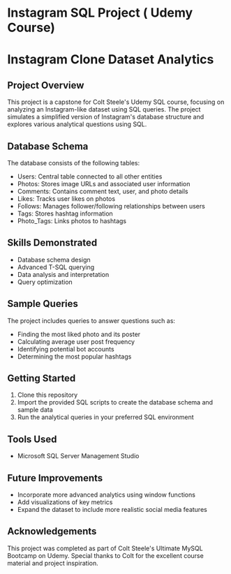 # Instagram SQL Project ( Udemy Course)
 
# Instagram Clone Dataset Analytics

## Project Overview

This project is a capstone for Colt Steele's Udemy SQL course, focusing on analyzing an Instagram-like dataset using SQL queries. The project simulates a simplified version of Instagram's database structure and explores various analytical questions using SQL.

## Database Schema

The database consists of the following tables:

- Users: Central table connected to all other entities
- Photos: Stores image URLs and associated user information
- Comments: Contains comment text, user, and photo details  
- Likes: Tracks user likes on photos
- Follows: Manages follower/following relationships between users
- Tags: Stores hashtag information
- Photo_Tags: Links photos to hashtags

## Skills Demonstrated

- Database schema design
- Advanced T-SQL querying
- Data analysis and interpretation
- Query optimization

## Sample Queries

The project includes queries to answer questions such as:

- Finding the most liked photo and its poster
- Calculating average user post frequency
- Identifying potential bot accounts
- Determining the most popular hashtags

## Getting Started

1. Clone this repository
2. Import the provided SQL scripts to create the database schema and sample data
3. Run the analytical queries in your preferred SQL environment

## Tools Used

- Microsoft SQL Server Management Studio

## Future Improvements

- Incorporate more advanced analytics using window functions
- Add visualizations of key metrics
- Expand the dataset to include more realistic social media features

## Acknowledgements

This project was completed as part of Colt Steele's Ultimate MySQL Bootcamp on Udemy. Special thanks to Colt for the excellent course material and project inspiration.
